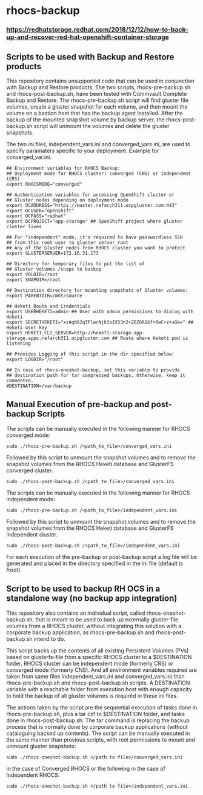 # rhocs-backup

### https://redhatstorage.redhat.com/2018/12/12/how-to-back-up-and-recover-red-hat-openshift-container-storage

## Scripts to be used with Backup and Restore products

This repository contains unsupported code that can be used in conjunction with Backup and Restore products. The two scripts, rhocs-pre-backup.sh and rhocs-post-backup.sh, have been tested with Commvault Complete Backup and Restore. The rhocs-pre-backup.sh script will find gluster file volumes, create a gluster snapshot for each volume, and then mount the volume on a bastion host that has the backup agent installed. After the backup of the mounted snapshot volume by backup server, the rhocs-post-backup.sh script will unmount the volumes and delete the gluster snapshots.

The two ini files, independent_vars.ini and converged_vars.ini, are used to specify paramaters specific to your deployment. Example for converged_var.ini.
```
## Environment variables for RHOCS Backup: 
## Deployment mode for RHOCS cluster: converged (CNS) or independent (CRS)
export RHOCSMODE="converged"

## Authentication variables for accessing OpenShift cluster or
## Gluster nodes depending on deployment mode
export OCADDRESS="https://master.refarch311.ocpgluster.com:443"
export OCUSER="openshift"
export OCPASS="redhat"
export OCPROJECT="app-storage" ## OpenShift project where gluster cluster lives

## For "independent" mode, it's required to have passwordless SSH
## from this root user to gluster server root
## Any of the Gluster nodes from RHOCS cluster you want to protect
export GLUSTERSERVER=172.16.31.173

## Directory for temporary files to put the list of 
## Gluster volumes /snaps to backup
export VOLDIR=/root
export SNAPDIR=/root

## Destination directory for mounting snapshots of Gluster volumes:
export PARENTDIR=/mnt/source

## Heketi Route and Credentials
export USERHEKETI=admin ## User with admin permissions to dialog with Heketi
export SECRETHEKETI="xzAqO62qTPlacNjk3oIX53n2+Z0Z6R1Gfr0wC+z+sGk=" ## Heketi user key
export HEKETI_CLI_SERVER=http://heketi-storage-app-storage.apps.refarch311.ocpgluster.com ## Route where Heketi pod is listening

## Provides Logging of this script in the dir specified below:
export LOGDIR="/root"

## In case of rhocs-oneshot-backup, set this variable to provide
## destination path for tar compressed backups. Otherwise, keep it commented.
#DESTINATION=/var/backup
```
## Manual Execution of pre-backup and post-backup Scripts
The scripts can be manually executed in the following manner for RHOCS converged mode:
```
sudo ./rhocs-pre-backup.sh /<path_to_file>/converged_vars.ini
```
Followed by this script to unmount the snapshot volumes and to remove the snapshot volumes from the RHOCS Heketi database and GlusterFS converged cluster.
```
sudo ./rhocs-post-backup.sh /<path_to_file>/converged_vars.ini
```
The scripts can be manually executed in the following manner for RHOCS independent mode:
```
sudo ./rhocs-pre-backup.sh /<path_to_file>/independent_vars.ini
```
Followed by this script to unmount the snapshot volumes and to remove the snapshot volumes from the RHOCS Heketi database and GlusterFS independent cluster.
```
sudo ./rhocs-post-backup.sh /<path_to_file>/independent_vars.ini
```
For each execution of the pre-backup or post-backup script a log file will be generated and placed in the directory specified in the ini file (default is /root). 
## Script to be used to backup RH OCS in a standalone way (no backup app integration) 
This repository also contains an individual script, called rhocs-oneshot-backup.sh, that is meant to be used to back up externally gluster-file volumes from a RHOCS cluster, without integrating this solution with a corporate backup application, as rhocs-pre-backup.sh and rhocs-post-backup.sh intend to do.

This script backs up the contents of all existing Persistent Volumes (PVs) based on glusterfs-file from a specific RHOCS cluster to a $DESTINATION folder. RHOCS cluster can be independent mode (formerly CRS) or converged mode (formerly CNS). And all environment variables required are taken from same files independent_vars.ini and converged_vars.ini than rhocs-pre-backup.sh and rhocs-post-backup.sh scripts. A DESTINATION variable with a reachable folder from execution host with enough capacity to hold the backup of all gluster volumes is required in these ini files. 

The actions taken by the script are the sequential execution of tasks done in rhocs-pre-backup.sh, plus a tar czf to $DESTINATION folder, and tasks done in rhocs-post-backup.sh. The tar command is replacing the backup process that is normally done by corporate backup applications (without cataloguing backed up contents).
The script can be manually executed in the same manner than previous scripts, with root permissions to mount and unmount gluster snapshots:
```
sudo ./rhocs-oneshot-backup.sh </path to file>/converged_vars.ini
```
in the case of Converged RHOCS or the following in the case of Independent RHOCS:
```
sudo ./rhocs-oneshot-backup.sh </path to file>/independent_vars.ini
```


